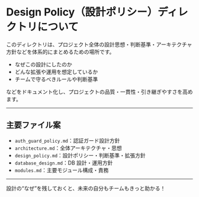 # Design Policy（設計ポリシー）ディレクトリについて

このディレクトリは、プロジェクト全体の設計思想・判断基準・アーキテクチャ方針などを体系的にまとめるための場所です。

-   なぜこの設計にしたのか
-   どんな拡張や運用を想定しているか
-   チームで守るべきルールや判断基準

などをドキュメント化し、プロジェクトの品質・一貫性・引き継ぎやすさを高めます。

---

## 主要ファイル案

-   `auth_guard_policy.md`：認証ガード設計方針
-   `architecture.md`：全体アーキテクチャ・思想
-   `design_policy.md`：設計ポリシー・判断基準・拡張方針
-   `database_design.md`：DB 設計・運用方針
-   `modules.md`：主要モジュール構成・責務

---

設計の“なぜ”を残しておくと、未来の自分もチームもきっと助かる！
